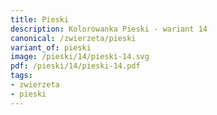 ```yaml
---
title: Pieski
description: Kolorowanka Pieski - wariant 14
canonical: /zwierzeta/pieski
variant_of: pieski
image: /pieski/14/pieski-14.svg
pdf: /pieski/14/pieski-14.pdf
tags:
- zwierzeta
- pieski
---
```

